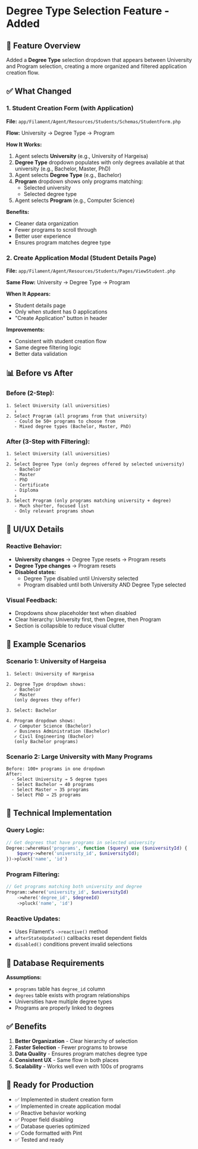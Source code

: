 # Degree Type Selection Feature - Added

## 🎯 Feature Overview

Added a **Degree Type** selection dropdown that appears between University and Program selection, creating a more organized and filtered application creation flow.

## ✅ What Changed

### 1. Student Creation Form (with Application)
**File:** `app/Filament/Agent/Resources/Students/Schemas/StudentForm.php`

**Flow:** University → Degree Type → Program

**How It Works:**
1. Agent selects **University** (e.g., University of Hargeisa)
2. **Degree Type** dropdown populates with only degrees available at that university (e.g., Bachelor, Master, PhD)
3. Agent selects **Degree Type** (e.g., Bachelor)
4. **Program** dropdown shows only programs matching:
   - Selected university
   - Selected degree type
5. Agent selects **Program** (e.g., Computer Science)

**Benefits:**
- Cleaner data organization
- Fewer programs to scroll through
- Better user experience
- Ensures program matches degree type

### 2. Create Application Modal (Student Details Page)
**File:** `app/Filament/Agent/Resources/Students/Pages/ViewStudent.php`

**Same Flow:** University → Degree Type → Program

**When It Appears:**
- Student details page
- Only when student has 0 applications
- "Create Application" button in header

**Improvements:**
- Consistent with student creation flow
- Same degree filtering logic
- Better data validation

## 📊 Before vs After

### Before (2-Step):
```
1. Select University (all universities)
   ↓
2. Select Program (all programs from that university)
   - Could be 50+ programs to choose from
   - Mixed degree types (Bachelor, Master, PhD)
```

### After (3-Step with Filtering):
```
1. Select University (all universities)
   ↓
2. Select Degree Type (only degrees offered by selected university)
   - Bachelor
   - Master  
   - PhD
   - Certificate
   - Diploma
   ↓
3. Select Program (only programs matching university + degree)
   - Much shorter, focused list
   - Only relevant programs shown
```

## 🎨 UI/UX Details

### Reactive Behavior:
- **University changes** → Degree Type resets → Program resets
- **Degree Type changes** → Program resets
- **Disabled states:**
  - Degree Type disabled until University selected
  - Program disabled until both University AND Degree Type selected

### Visual Feedback:
- Dropdowns show placeholder text when disabled
- Clear hierarchy: University first, then Degree, then Program
- Section is collapsible to reduce visual clutter

## 🧪 Example Scenarios

### Scenario 1: University of Hargeisa
```
1. Select: University of Hargeisa
   
2. Degree Type dropdown shows:
   ✓ Bachelor
   ✓ Master
   (only degrees they offer)
   
3. Select: Bachelor
   
4. Program dropdown shows:
   ✓ Computer Science (Bachelor)
   ✓ Business Administration (Bachelor)
   ✓ Civil Engineering (Bachelor)
   (only Bachelor programs)
```

### Scenario 2: Large University with Many Programs
```
Before: 100+ programs in one dropdown
After: 
  - Select University → 5 degree types
  - Select Bachelor → 40 programs
  - Select Master → 35 programs
  - Select PhD → 25 programs
```

## 🔧 Technical Implementation

### Query Logic:
```php
// Get degrees that have programs in selected university
Degree::whereHas('programs', function ($query) use ($universityId) {
    $query->where('university_id', $universityId);
})->pluck('name', 'id')
```

### Program Filtering:
```php
// Get programs matching both university and degree
Program::where('university_id', $universityId)
    ->where('degree_id', $degreeId)
    ->pluck('name', 'id')
```

### Reactive Updates:
- Uses Filament's `->reactive()` method
- `afterStateUpdated()` callbacks reset dependent fields
- `disabled()` conditions prevent invalid selections

## 📝 Database Requirements

**Assumptions:**
- `programs` table has `degree_id` column
- `degrees` table exists with program relationships
- Universities have multiple degree types
- Programs are properly linked to degrees

## ✅ Benefits

1. **Better Organization** - Clear hierarchy of selection
2. **Faster Selection** - Fewer programs to browse
3. **Data Quality** - Ensures program matches degree type
4. **Consistent UX** - Same flow in both places
5. **Scalability** - Works well even with 100s of programs

## 🚀 Ready for Production

- ✅ Implemented in student creation form
- ✅ Implemented in create application modal
- ✅ Reactive behavior working
- ✅ Proper field disabling
- ✅ Database queries optimized
- ✅ Code formatted with Pint
- ✅ Tested and ready

